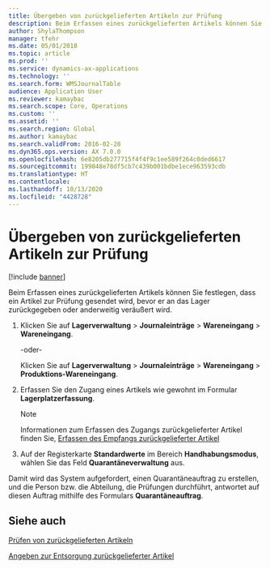 ```yaml
---
title: Übergeben von zurückgelieferten Artikeln zur Prüfung
description: Beim Erfassen eines zurückgelieferten Artikels können Sie festlegen, dass ein Artikel zur Prüfung gesendet wird, bevor er an das Lager zurückgegeben oder anderweitig veräußert wird.
author: ShylaThompson
manager: tfehr
ms.date: 05/01/2018
ms.topic: article
ms.prod: ''
ms.service: dynamics-ax-applications
ms.technology: ''
ms.search.form: WMSJournalTable
audience: Application User
ms.reviewer: kamaybac
ms.search.scope: Core, Operations
ms.custom: ''
ms.assetid: ''
ms.search.region: Global
ms.author: kamaybac
ms.search.validFrom: 2016-02-28
ms.dyn365.ops.version: AX 7.0.0
ms.openlocfilehash: 6e8205db277715f4f4f9c1ee589f264c0ded6617
ms.sourcegitcommit: 199848e78df5cb7c439b001bdbe1ece963593cdb
ms.translationtype: HT
ms.contentlocale: 
ms.lasthandoff: 10/13/2020
ms.locfileid: "4428728"
---
```

# <a name="pass-returned-items-on-to-inspection"></a>Übergeben von zurückgelieferten Artikeln zur Prüfung 

[!include [banner](../includes/banner.md)]


Beim Erfassen eines zurückgelieferten Artikels können Sie festlegen, dass ein Artikel zur Prüfung gesendet wird, bevor er an das Lager zurückgegeben oder anderweitig veräußert wird.

1.  Klicken Sie auf **Lagerverwaltung** \> **Journaleinträge** \> **Wareneingang** \> **Wareneingang**.
    
    \-oder-
    
    Klicken Sie auf **Lagerverwaltung** \> **Journaleinträge** \> **Wareneingang** \> **Produktions-Wareneingang**.

2.  Erfassen Sie den Zugang eines Artikels wie gewohnt im Formular **Lagerplatzerfassung**.
    

    > [!NOTE]
    > <P>Informationen zum Erfassen des Zugangs zurückgelieferter Artikel finden Sie, <A href="register-the-receipt-of-returned-items.md">Erfassen des Empfangs zurückgelieferter Artikel</A></P>



3.  Auf der Registerkarte **Standardwerte** im Bereich **Handhabungsmodus**, wählen Sie das Feld **Quarantäneverwaltung** aus.

Damit wird das System aufgefordert, einen Quarantäneauftrag zu erstellen, und die Person bzw. die Abteilung, die Prüfungen durchführt, antwortet auf diesen Auftrag mithilfe des Formulars **Quarantäneauftrag**.

## <a name="see-also"></a>Siehe auch

[Prüfen von zurückgelieferten Artikeln](take-returned-items-through-inspection.md)

[Angeben zur Entsorgung zurückgelieferter Artikel](specify-how-to-dispose-of-returned-items.md)

